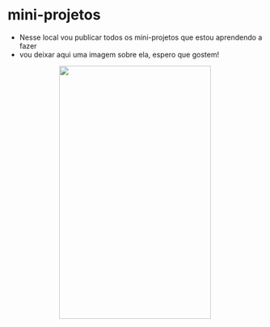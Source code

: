 # mini-projetos
  - Nesse local vou publicar todos os mini-projetos que estou aprendendo a fazer
  - vou deixar aqui uma imagem sobre ela, espero que gostem!

  <div align='center'>
  <img src='./imagens do projeto/Calculadora IMC.png' width='300px' height='500px'>
  <div>
